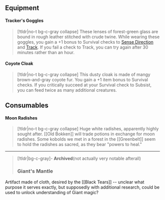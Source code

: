 ## Equipment
#### Tracker's Goggles
>[!tldr|no-t bg-c-gray collapse]
>These lenses of forest-green glass are bound in rough leather stitched with crude twine. While wearing these goggles, you gain a +1 bonus to Survival checks to [Sense Direction](https://2e.aonprd.com/Actions.aspx?ID=64) and [Track](https://2e.aonprd.com/Actions.aspx?ID=66). If you fail a check to Track, you can try again after 30 minutes rather than an hour.

#### Coyote Cloak
>[!tldr|no-t bg-c-gray collapse]
>This dusty cloak is made of mangy brown-and-gray coyote fur. You gain a +1 item bonus to Survival checks. If you critically succeed at your Survival check to Subsist, you can feed twice as many additional creatures.

## Consumables
#### Moon Radishes
>[!tldr|no-t bg-c-gray collapse]
>Huge white radishes, apparently highly sought after. [[Old Bokken]] will trade potions in exchange for moon radishes. Some kobolds we met in a forest in the [[Greenbelt]] seem to hold the radishes as sacred, as they bear "powers to heal."

---
>[!tldr|bg-c-gray]- **Archived**(not actually very notable afterall)
>### Giant's Mantle
Artifact made of cloth, desired by the [[Black Tears]] -- unclear what purpose it serves exactly, but supposedly with additional research, could be used to unlock understanding of Giant magic?

